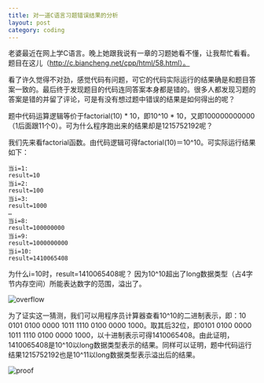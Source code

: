 ```yaml
---
title: 对一道C语言习题错误结果的分析
layout: post
category: coding
---
```


老婆最近在网上学C语言。晚上她跟我说有一章的习题她看不懂，让我帮忙看看。题目在这儿（http://c.biancheng.net/cpp/html/58.html）。

看了许久觉得不对劲，感觉代码有问题，可它的代码实际运行的结果确是和题目答案一致的。最后终于发现题目的代码连同答案本身都是错的。很多人都发现习题的答案是错的并留了评论，可是有没有想过题中错误的结果是如何得出的呢？

题中代码运算逻辑等价于factorial(10) * 10，即10^10 * 10，又即100000000000（1后面跟11个0）。可为什么程序跑出来的结果却是1215752192呢？

我们先来看factorial函数。由代码逻辑可得factorial(10)＝10^10。可实际运行结果如下：

```
当i=1:
result=10
当i=2:
result=100
当i=3:
result=1000
…
当i=8:
result=100000000
当i=9:
result=1000000000
当i=10:
result=1410065408
```

为什么i=10时，result=1410065408呢？
因为10^10超出了long数据类型（占4字节内存空间）所能表达数字的范围，溢出了。

![overflow](https://i.imgur.com/RR9Cpnj.png)

为了证实这一猜测，我们可以用程序员计算器查看10^10的二进制表示，即：10 0101 0100 0000 1011 1110 0100 0000 1000。取其后32位，即0101 0100 0000 1011 1110 0100 0000 1000，以十进制表示可得1410065408。由此证明，1410065408是10^10以long数据类型表示的结果。同样可以证明，题中代码运行结果1215752192也是10^11以long数据类型表示溢出后的结果。

![proof](https://i.imgur.com/eNpBwrs.png)
